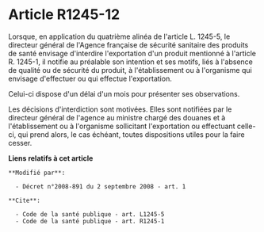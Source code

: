 # Article R1245-12

Lorsque, en application du quatrième alinéa de l'article L. 1245-5, le directeur général de l'Agence française de sécurité
sanitaire des produits de santé envisage d'interdire l'exportation d'un produit mentionné à l'article R. 1245-1, il notifie
au préalable son intention et ses motifs, liés à l'absence de qualité ou de sécurité du produit, à l'établissement ou à
l'organisme qui envisage d'effectuer ou qui effectue l'exportation. 

Celui-ci dispose d'un délai d'un mois pour présenter ses observations. 

Les décisions d'interdiction sont motivées. Elles sont notifiées par le directeur général de l'agence au ministre chargé des
douanes et à l'établissement ou à l'organisme sollicitant l'exportation ou effectuant celle-ci, qui prend alors, le cas
échéant, toutes dispositions utiles pour la faire cesser.

**Liens relatifs à cet article**

	**Modifié par**:

	  - Décret n°2008-891 du 2 septembre 2008 - art. 1

	**Cite**:

	  - Code de la santé publique - art. L1245-5
	  - Code de la santé publique - art. R1245-1
